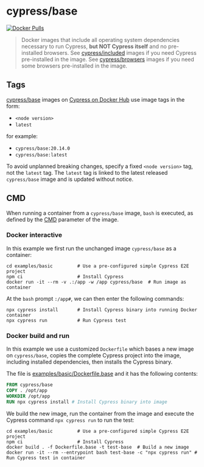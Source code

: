 # cypress/base

[![Docker Pulls](https://img.shields.io/docker/pulls/cypress/base.svg?maxAge=604800)](https://hub.docker.com/r/cypress/base/)

> Docker images that include all operating system dependencies necessary to run Cypress, **but NOT Cypress itself** and no pre-installed browsers. See [cypress/included](../included) images if you need Cypress pre-installed in the image. See [cypress/browsers](../browsers) images if you need some browsers pre-installed in the image.

## Tags

[cypress/base](https://hub.docker.com/r/cypress/base/tags) images on [Cypress on Docker Hub](https://hub.docker.com/u/cypress) use image tags in the form:

- `<node version>`
- `latest`

for example:

- `cypress/base:20.14.0`
- `cypress/base:latest`

To avoid unplanned breaking changes, specify a fixed `<node version>` tag, not the `latest` tag. The `latest` tag is linked to the latest released `cypress/base` image and is updated without notice.

## CMD

When running a container from a `cypress/base` image, `bash` is executed, as defined by the [CMD](https://docs.docker.com/reference/dockerfile/#cmd) parameter of the image.

### Docker interactive

In this example we first run the unchanged image `cypress/base` as a container:

```shell
cd examples/basic         # Use a pre-configured simple Cypress E2E project
npm ci                    # Install Cypress
docker run -it --rm -v .:/app -w /app cypress/base  # Run image as container
```

At the `bash` prompt `:/app#`, we can then enter the following commands:

```shell
npx cypress install       # Install Cypress binary into running Docker container
npx cypress run           # Run Cypress test
```

### Docker build and run

In this example we use a customized `Dockerfile` which bases a new image on `cypress/base`, copies the complete Cypress project into the image, including installed dependencies, then installs the Cypress binary.

The file is [examples/basic/Dockerfile.base](../examples/basic/Dockerfile.base) and it has the following contents:

```dockerfile
FROM cypress/base
COPY . /opt/app
WORKDIR /opt/app
RUN npx cypress install # Install Cypress binary into image
```

We build the new image, run the container from the image and execute the Cypress command `npx cypress run` to run the test:

```shell
cd examples/basic         # Use a pre-configured simple Cypress E2E project
npm ci                    # Install Cypress
docker build . -f Dockerfile.base -t test-base  # Build a new image
docker run -it --rm --entrypoint bash test-base -c "npx cypress run" # Run Cypress test in container
```
